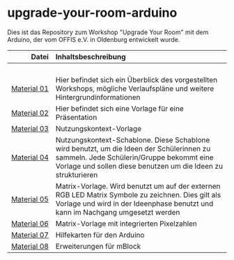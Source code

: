 # upgrade-your-room-arduino
Dies ist das Repository zum Workshop "Upgrade Your Room" mit dem Arduino, der vom OFFIS e.V. in Oldenburg entwickelt wurde.

| Datei | Inhaltsbeschreibung |
| ------------: | :-------------- |
|<img width=250/> | <img width=500/> |
| [Material 01](/Material_01_Workshopbeschreibung_v1.0.pdf) |Hier befindet sich ein Überblick des vorgestellten Workshops, mögliche Verlaufspläne und weitere Hintergrundinformationen |
| [Material 02](/Material_02_Vorlage_Präsentation.pptx) |Hier befindet sich eine Vorlage für eine Präsentation |
| [Material 03](/Material_03_Nutzungskontext_Zimmer.pdf) |Nutzungskontext-Vorlage|
| [Material 04](/Material_04_NutzungskontextSchablone_Zimmer.pdf) |Nutzungskontext-Schablone. Diese Schablone wird benutzt, um die Ideen der Schülerinnen zu sammeln. Jede Schülerin/Gruppe bekommt eine Vorlage und sollen diese benutzen um die Ideen zu strukturieren |
| [Material 05](/Material_05_Matrix_Vorlage.pdf) | Matrix-Vorlage. Wird benutzt um auf der externen RGB LED Matrix Symbole zu zeichnen. Dies gilt als Vorlage und wird in der Ideenphase benutzt und kann im Nachgang umgesetzt werden|
| [Material 06](/Material_06_Matrix_Vorlage2.pdf) |Matrix-Vorlage mit integrierten Pixelzahlen|
| [Material 07](Material_07_Hilfekarten_Arduino.pdf) | Hilfekarten für den Arduino|
| [Material 08](Material_08_Arduino-Bibliotheken) | Erweiterungen für mBlock |
